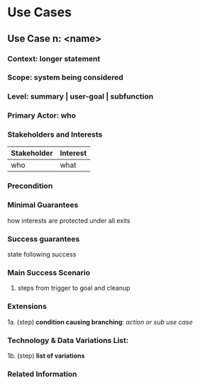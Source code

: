 # Use Cases

## Use Case n: \<name>

### Context: longer statement

### Scope: system being considered

### Level: summary | user-goal | subfunction

### Primary Actor: who

### Stakeholders and Interests

| Stakeholder | Interest |
| - | :- |
| who | what |

### Precondition

### Minimal Guarantees

how interests are protected  under all exits

### Success guarantees

state following success

### Main Success  Scenario

1. steps from trigger to goal and cleanup

### Extensions

1a. (step) **condition causing branching**: _action or sub use case_

### Technology & Data Variations List:

1b. (step) **list of variations**

### Related Information
